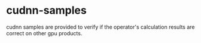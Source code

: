 # cudnn-samples
cudnn samples are provided to verify if the operator's calculation results are correct on other gpu products.
